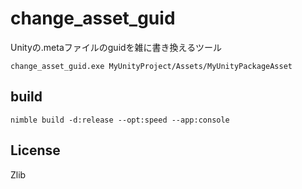 # change_asset_guid

Unityの.metaファイルのguidを雑に書き換えるツール

```
change_asset_guid.exe MyUnityProject/Assets/MyUnityPackageAsset
```

## build

```
nimble build -d:release --opt:speed --app:console
```

## License

Zlib
